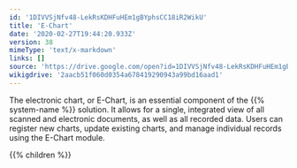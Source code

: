 ```yaml
---
id: '1DIVVSjNfv48-LekRsKDHFuHEm1gBYphsCC18iR2WikU'
title: 'E-Chart'
date: '2020-02-27T19:44:20.933Z'
version: 38
mimeType: 'text/x-markdown'
links: []
source: 'https://drive.google.com/open?id=1DIVVSjNfv48-LekRsKDHFuHEm1gBYphsCC18iR2WikU'
wikigdrive: '2aacb51f060d0354a678419290943a99bd16aad1'
---
```

The electronic chart, or E-Chart, is an essential component of the {{% system-name %}} solution. It allows for a single, integrated view of all scanned and electronic documents, as well as all recorded data. Users can register new charts, update existing charts, and manage individual records using the E-Chart module.

{{% children %}}
